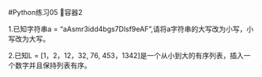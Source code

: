 #Python练习05 容器2

1.已知字符串a = “aAsmr3idd4bgs7Dlsf9eAF”,请将a字符串的大写改为小写，小写改为大写。

2.已知L = [1，2，12，32, 76, 453，1342]是一个从小到大的有序列表，插入一个数字并且保持列表有序。
